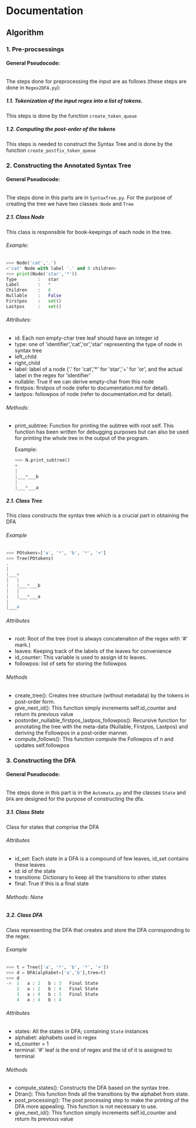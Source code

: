 # Documentation
## Algorithm
### 1. Pre-procsessings
#### General Pseudocode:
```
```
The steps done for preprocessing the input are as follows (these steps are done in `Regex2DFA.py`):

##### 1.1. Tokenization of the input regex into a list of tokens.

This steps is done by the function `create_token_queue`

##### 1.2. Computing the post-order of the tokens

This steps is needed to construct the Syntax Tree and is done by the function `create_postfix_token_queue`

### 2. Constructing the Annotated Syntax Tree
#### General Pseudocode:
```
```
The steps done in this parts are in `SyntaxTree.py`.
For the purpose of creating the tree we have two classes :`Node` and `Tree`
##### 2.1. Class Node
This class is responsible for book-keepings of each node in the tree.
###### Example:
```python
>>> Node('cat','.')
<'cat' Node with label '.' and 0 children>
>>> print(Node('star','*'))
Type        :   star
Label       :   *
Children    :   0
Nullable    :   False
Firstpos    :   set()
Lastpos     :   set()
```
###### Attributes:
- id: Each non empty-char tree leaf should have an integer id
- type: one of 'identifier','cat','or','star' representing the type of node in syntax tree
- left_child
- right_child
- label: label of a node ('.' for 'cat','*' for 'star','+' for 'or', and the actual label in the regex for 'identifier'
- nullable: True if we can derive empty-char from this node
- firstpos: firstpos of node (refer to documentation.md for detail).
- lastpos: followpos of node (refer to documentation.md for detail).

###### Methods:
- print_subtree: Function for printing the subtree with root self. This function has been written for debugging purposes
        but can also be used for printing the whole tree in the output of the program.

    Example:
    ```python
    >>> N.print_subtree()
    +
    |
    |___*___b
    |
    |___*___a
    ```
##### 2.1. Class Tree
This class constructs the syntax tree which is a crucial part in
    obtaining the DFA
###### Example
```python
>>> POtokens=['a', '*', 'b', '*', '+']
>>> Tree(POtokens)
.
|
|___+
|   |
|   |___*___b
|   |
|   |___*___a
|
|___#
```
###### Attributes
- root: Root of the tree (root is always concatenation of the regex with '#' mark.)
- leaves: Keeping track of the labels of the leaves for convenience
- id_counter: This variable is used to assign id to leaves.
- followpos: list of sets for storing the followpos
###### Methods
- create_tree(): Creates tree structure (without metadata) by the tokens in post-order form.
- give_next_id(): This function simply increments self.id_counter and return its previous value
- postorder_nullable_firstpos_lastpos_followpos(): Recursive function for annotating the tree with the meta-data
        (Nullable, Firstpos, Lastpos) and deriving the Followpos in a
         post-order manner.
- compute_follows(): This function compute the Followpos of n and updates self.followpos

### 3. Constructing the DFA
#### General Pseudocode:
```
```
The steps done in this part is in the `Automata.py` and the classes `State` and `DFA` are designed for the purpose of constructing the dfa.
##### 3.1. Class State
Class for states that comprise the DFA
###### Attributes
- id_set: Each state in a DFA is a compound of few leaves, id_set contains these leaves
- id: id of the state
- transitions: Dictionary to keep all the transitions to other states
- final: True if this is a final state
###### Methods: None
##### 3.2. Class DFA
Class representing the DFA that creates and store the DFA corresponding to the regex.
###### Example
```python
>>> t = Tree(['a', '*', 'b', '*', '+'])
>>> d = DFA(alphabet=['a','b'],tree=t)
>>> d
->  1   a : 2   b : 3   Final State
    2   a : 2   b : 4   Final State
    3   a : 4   b : 3   Final State
    4   a : 4   b : 4
```
###### Attributes
- states: All the states in DFA; containing `State` instances
- alphabet: alphabets used in regex
- id_counter = 1
- terminal: '#' leaf is the end of regex and the id of it is assigned to terminal
###### Methods
- compute_states(): Constructs the DFA based on the syntax tree.
- Dtran(): This function finds all the transitions by the alphabet from state.
- post_processing(): The post processing step to make the printing of the DFA more appealing.
        This function is not necessary to use.
- give_next_id(): This function simply increments self.id_counter and return its previous value
